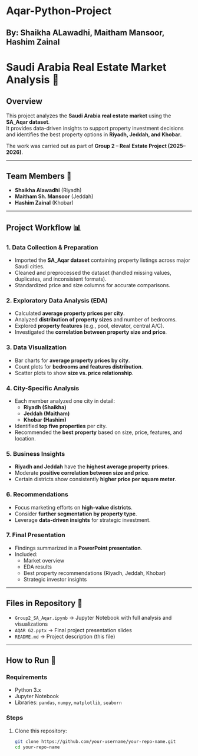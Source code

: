 # Aqar-Python-Project
## By: Shaikha ALawadhi, Maitham Mansoor, Hashim Zainal

# Saudi Arabia Real Estate Market Analysis 🏡

## Overview
This project analyzes the **Saudi Arabia real estate market** using the **SA_Aqar dataset**.  
It provides data-driven insights to support property investment decisions and identifies the best property options in **Riyadh, Jeddah, and Khobar**.  

The work was carried out as part of **Group 2 – Real Estate Project (2025–2026)**.

---

## Team Members 👥
- **Shaikha Alawadhi** (Riyadh)  
- **Maitham Sh. Mansoor** (Jeddah)  
- **Hashim Zainal** (Khobar)  

---

## Project Workflow 📊

### 1. Data Collection & Preparation
- Imported the **SA_Aqar dataset** containing property listings across major Saudi cities.  
- Cleaned and preprocessed the dataset (handled missing values, duplicates, and inconsistent formats).  
- Standardized price and size columns for accurate comparisons.  

### 2. Exploratory Data Analysis (EDA)
- Calculated **average property prices per city**.  
- Analyzed **distribution of property sizes** and number of bedrooms.  
- Explored **property features** (e.g., pool, elevator, central A/C).  
- Investigated the **correlation between property size and price**.  

### 3. Data Visualization
- Bar charts for **average property prices by city**.  
- Count plots for **bedrooms and features distribution**.  
- Scatter plots to show **size vs. price relationship**.  

### 4. City-Specific Analysis
- Each member analyzed one city in detail:
  - **Riyadh (Shaikha)**  
  - **Jeddah (Maitham)**  
  - **Khobar (Hashim)**  
- Identified **top five properties** per city.  
- Recommended the **best property** based on size, price, features, and location.  

### 5. Business Insights
- **Riyadh and Jeddah** have the **highest average property prices**.  
- Moderate **positive correlation between size and price**.  
- Certain districts show consistently **higher price per square meter**.  

### 6. Recommendations
- Focus marketing efforts on **high-value districts**.  
- Consider **further segmentation by property type**.  
- Leverage **data-driven insights** for strategic investment.  

### 7. Final Presentation
- Findings summarized in a **PowerPoint presentation**.  
- Included:  
  - Market overview  
  - EDA results  
  - Best property recommendations (Riyadh, Jeddah, Khobar)  
  - Strategic investor insights  

---

## Files in Repository 📂
- `Group2_SA_Aqar.ipynb` → Jupyter Notebook with full analysis and visualizations  
- `AQAR G2.pptx` → Final project presentation slides  
- `README.md` → Project description (this file)  

---

## How to Run 🚀

### Requirements
- Python 3.x  
- Jupyter Notebook  
- Libraries: `pandas`, `numpy`, `matplotlib`, `seaborn`  

### Steps
1. Clone this repository:
   ```bash
   git clone https://github.com/your-username/your-repo-name.git
   cd your-repo-name
